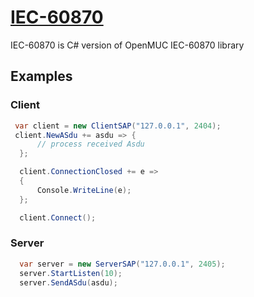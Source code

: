 # [IEC-60870](https://github.com/minhdtb/IEC-60870/)

IEC-60870 is C# version of OpenMUC IEC-60870 library

## Examples

### Client

```c#
 var client = new ClientSAP("127.0.0.1", 2404);
 client.NewASdu += asdu => {
      // process received Asdu
  };

  client.ConnectionClosed += e =>
  {
      Console.WriteLine(e);
  };

  client.Connect();
```

### Server

```c#
  var server = new ServerSAP("127.0.0.1", 2405); 
  server.StartListen(10);
  server.SendASdu(asdu);         
```
